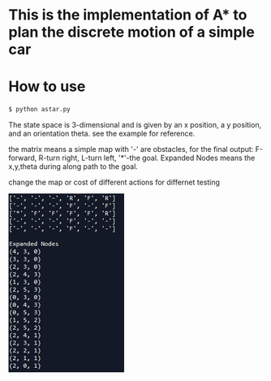 # This is the implementation of A* to plan the discrete motion of a simple car

[//]: # (Image References)
[image1]: ./example.png

# How to use

```sh
$ python astar.py
```

The state space is 3-dimensional and is given by an x position, a y position, and an orientation theta. see the example for reference.

the matrix means a simple map with '-' are obstacles, for the final output: F-forward, R-turn right, L-turn left, '*'-the goal. Expanded Nodes means the x,y,theta during along path to the goal.

change the map or cost of different actions for differnet testing

![alt text][image1]

